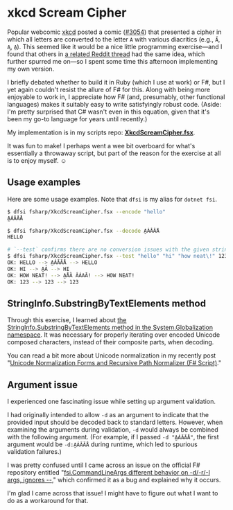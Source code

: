 # xkcd Scream Cipher

Popular webcomic [xkcd](https://xkcd.com) posted a comic ([#3054](https://xkcd.com/3054/)) that presented a cipher in which all letters are converted to the letter `A` with various diacritics (e.g., `A̋`, `A̧`, `A̤`). This seemed like it would be a nice little programming exercise—and I found that others in [a related Reddit thread](https://old.reddit.com/r/xkcd/comments/1iuwko7/xkcd_3054_scream_cipher/) had the same idea, which further spurred me on—so I spent some time this afternoon implementing my own version.

I briefly debated whether to build it in Ruby (which I use at work) or F#, but I yet again couldn't resist the allure of F# for this. Along with being more enjoyable to work in, I appreciate how F# (and, presumably, other functional languages) makes it suitably easy to write satisfyingly robust code. (Aside: I'm pretty surprised that C# wasn't even in this equation, given that it's been my go-to language for years until recently.)

My implementation is in my scripts repo: [**XkcdScreamCipher.fsx**](https://github.com/codeconscious/scripts/blob/main/fsharp/XkcdScreamCipher.fsx).

It was fun to make! I perhaps went a wee bit overboard for what's essentially a throwaway script, but part of the reason for the exercise at all is to enjoy myself. ☺️

## Usage examples

Here are some usage examples. Note that `dfsi` is my alias for `dotnet fsi`.

```sh
$ dfsi fsharp/XkcdScreamCipher.fsx --encode "hello"
A̰ÁĂĂÅ
```

```sh
$ dfsi fsharp/XkcdScreamCipher.fsx --decode A̰ÁĂĂÅ
HELLO
```

```sh
# `--test` confirms there are no conversion issues with the given string(s).
$ dfsi fsharp/XkcdScreamCipher.fsx --test "hello" "hi" "how neat\!" 123
OK: HELLO --> A̰ÁĂĂÅ --> HELLO
OK: HI --> A̰Ả --> HI
OK: HOW NEAT! --> A̰ÅȀ ÂÁAĀ! --> HOW NEAT!
OK: 123 --> 123 --> 123
```

## StringInfo.SubstringByTextElements method

Through this exercise, I learned about [the StringInfo.SubstringByTextElements method in the System.Globalization namespace](https://learn.microsoft.com/en-us/dotnet/api/system.globalization.stringinfo.substringbytextelements?view=net-9.0). It was necessary for properly iterating over encoded Unicode composed characters, instead of their composite parts, when decoding.

You can read a bit more about Unicode normalization in my recently post "[Unicode Normalization Forms and Recursive Path Normalizer (F# Script)](https://codeconscious.github.io/2025/02/01/recursive-path-normalizer.html)."

## Argument issue

I experienced one fascinating issue while setting up argument validation.

I had originally intended to allow `-d` as an argument to indicate that the provided input should be decoded back to standard letters. However, when examining the arguments during validation, `-d` would always be combined with the following argument. (For example, if I passed `-d "A̰ÁĂĂÅ"`, the first argument would be `-d:A̰ÁĂĂÅ` during runtime, which led to spurious validation failures.)

I was pretty confused until I came across an issue on the official F# repository entitled "[fsi.CommandLineArgs different behavior on -d/-r/-I args, ignores --](https://github.com/dotnet/fsharp/issues/10819)," which confirmed it as a bug and explained why it occurs.

I'm glad I came across that issue! I might have to figure out what I want to do as a workaround for that.

